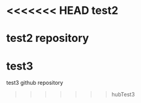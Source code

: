 <<<<<<< HEAD
test2
=====

test2 repository
=======
test3
=====

test3 github repository
>>>>>>> hubTest3
